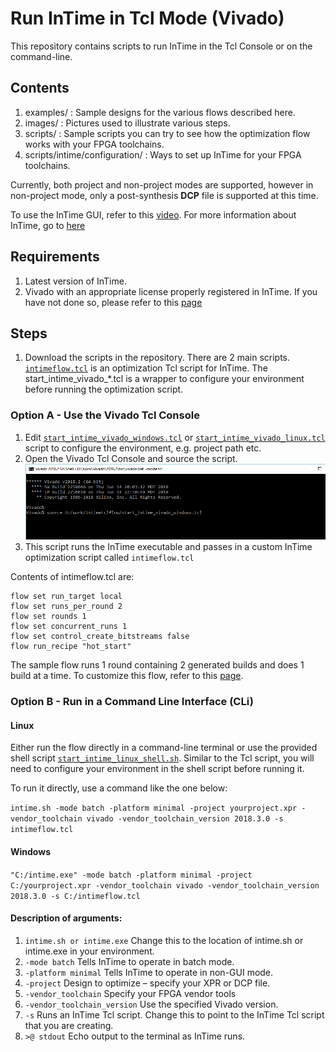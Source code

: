 # Run InTime in Tcl Mode (Vivado)
This repository contains scripts to run InTime in the Tcl Console or on the command-line. 

## Contents
1. examples/ : Sample designs for the various flows described here.
2. images/ : Pictures used to illustrate various steps.
3. scripts/ : Sample scripts you can try to see how the optimization flow works with your FPGA toolchains.
4. scripts/intime/configuration/ : Ways to set up InTime for your FPGA toolchains.

Currently, both project and non-project modes are supported, however in non-project mode, only a post-synthesis **DCP** file is supported at this time. 

To use the InTime GUI, refer to this [video](https://www.youtube.com/watch?v=lQvY_XZ3R7w).
For more information about InTime, go to [here](https://www.plunify.com/en/intime/)

## Requirements
1. Latest version of InTime.
2. Vivado with an appropriate license properly registered in InTime. If you have not done so, please refer to this [page](https://github.com/plunify/InTime/tree/master/configuration)

## Steps
1. Download the scripts in the repository. There are 2 main scripts. 
[`intimeflow.tcl`](intimeflow.tcl) is an optimization Tcl script for InTime. The start_intime_vivado_*.tcl is a wrapper to configure your environment before running the optimization script.

### Option A - Use the Vivado Tcl Console
1. Edit [`start_intime_vivado_windows.tcl`](start_intime_vivado_windows.tcl) or [`start_intime_vivado_linux.tcl`](start_intime_vivado_linux.tcl) script to configure the environment, e.g. project path etc. 
2. Open the Vivado Tcl Console and source the script.
![alt text](https://github.com/plunify/InTime/blob/master/images/VivadoTclConsole_windows.png "Vivado Tcl Console - Windows") 
3. This script runs the InTime executable and passes in a custom InTime optimization script called `intimeflow.tcl`

Contents of intimeflow.tcl are:
```flow reset
flow set run_target local
flow set runs_per_round 2
flow set rounds 1
flow set concurrent_runs 1
flow set control_create_bitstreams false
flow run_recipe "hot_start"
```
The sample flow runs 1 round containing 2 generated builds and does 1 build at a time. To customize this flow, refer to this [page](https://docs.plunify.com/intime/flow_properties.html). 

### Option B - Run in a Command Line Interface (CLi)

#### Linux

Either run the flow directly in a command-line terminal or use the provided shell script [`start_intime_linux_shell.sh`](start_intime_linux_shell.sh). Similar to the Tcl script, you will need to configure your environment in the shell script before running it.

To run it directly, use a command like the one below:

```intime.sh -mode batch -platform minimal -project yourproject.xpr -vendor_toolchain vivado -vendor_toolchain_version 2018.3.0 -s intimeflow.tcl```

#### Windows

```"C:/intime.exe" -mode batch -platform minimal -project C:/yourproject.xpr -vendor_toolchain vivado -vendor_toolchain_version 2018.3.0 -s C:/intimeflow.tcl```

#### Description of arguments:
1. `intime.sh or intime.exe` Change this to the location of intime.sh or intime.exe in your environment.
2. `-mode batch` Tells InTime to operate in batch mode.
3. `-platform minimal` Tells InTime to operate in non-GUI mode.
4. `-project` Design to optimize – specify your XPR or DCP file.
5. `-vendor_toolchain` Specify your FPGA vendor tools 
6. `-vendor_toolchain_version` Use the specified Vivado version.
7. `-s` Runs an InTime Tcl script. Change this to point to the InTime Tcl script that you are creating.
8. `>@ stdout` Echo output to the terminal as InTime runs.

